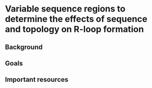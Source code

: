 # Variable sequence regions to determine the effects of sequence and topology on R-loop formation

## Background


## Goals



## Important resources